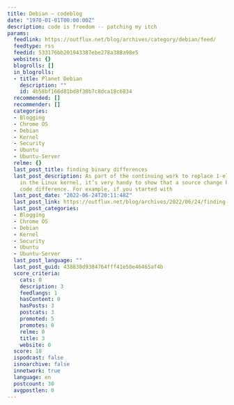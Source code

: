 ```yaml
---
title: Debian – codeblog
date: "1970-01-01T00:00:00Z"
description: code is freedom -- patching my itch
params:
  feedlink: https://outflux.net/blog/archives/category/debian/feed/
  feedtype: rss
  feedid: 533176bb201943387ebe278a388a98e5
  websites: {}
  blogrolls: []
  in_blogrolls:
  - title: Planet Debian
    description: ""
    id: 4b58bf166d81bd8f38b7c8dca18c6834
  recommended: []
  recommender: []
  categories:
  - Blogging
  - Chrome OS
  - Debian
  - Kernel
  - Security
  - Ubuntu
  - Ubuntu-Server
  relme: {}
  last_post_title: finding binary differences
  last_post_description: As part of the continuing work to replace 1-element arrays
    in the Linux kernel, it’s very handy to show that a source change has had no executable
    code difference. For example, if you started with
  last_post_date: "2022-06-24T20:11:48Z"
  last_post_link: https://outflux.net/blog/archives/2022/06/24/finding-binary-differences/
  last_post_categories:
  - Blogging
  - Chrome OS
  - Debian
  - Kernel
  - Security
  - Ubuntu
  - Ubuntu-Server
  last_post_language: ""
  last_post_guid: 438838d9304764fff41e50e46465af4b
  score_criteria:
    cats: 0
    description: 3
    feedlangs: 1
    hasContent: 0
    hasPosts: 3
    postcats: 3
    promoted: 5
    promotes: 0
    relme: 0
    title: 3
    website: 0
  score: 18
  ispodcast: false
  isnoarchive: false
  innetwork: true
  language: en
  postcount: 30
  avgpostlen: 0
---
```

